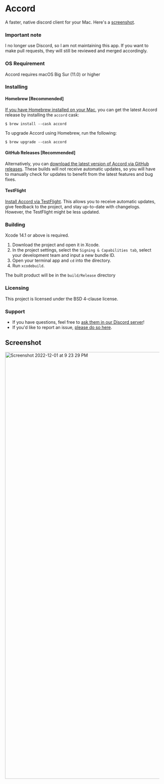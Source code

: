 # Accord

A faster, native discord client for your Mac. Here's a [screenshot](https://github.com/evelyneee/accord#screenshot).

### Important note

I no longer use Discord, so I am not maintaining this app. If you want to make pull requests, they will still be reviewed and merged accordingly. 

### OS Requirement

Accord requires macOS Big Sur (11.0) or higher

### Installing

#### Homebrew [Recommended]
[If you have Homebrew installed on your Mac](https://brew.sh), you can get the latest Accord release by installing the `accord` cask:
```
$ brew install --cask accord
```
To upgrade Accord using Homebrew, run the following:
```
$ brew upgrade --cask accord
```

#### GitHub Releases [Recommended]
Alternatively, you can [download the latest version of Accord via GitHub releases](https://github.com/evelyneee/accord/releases/latest). These builds will not receive automatic updates, so you will have to manually check for updates to benefit from the latest features and bug fixes.

#### TestFlight
[Install Accord via TestFlight](https://itunes.apple.com/us/app/testflight/id899247664?mt=8). This allows you to receive automatic updates, give feedback to the project, and stay up-to-date with changelogs. However, the TestFlight might be less updated.

### Building
Xcode 14.1 or above is required.
1. Download the project and open it in Xcode.
2. In the project settings, select the `Signing & Capabilities tab`, select your development team and input a new bundle ID.
3. Open your terminal app and `cd` into the directory. 
4. Run `xcodebuild`.

The built product will be in the `build/Release` directory

### Licensing
This project is licensed under the BSD 4-clause license.

### Support
* If you have questions, feel free to [ask them in our Discord server](https://discord.gg/nUGnmA9yFH)!
* If you'd like to report an issue, [please do so here](https://github.com/evelyneee/accord/issues/new).

## Screenshot

<img width="1390" alt="Screenshot 2022-12-01 at 9 23 29 PM" src="https://user-images.githubusercontent.com/70823629/205200522-810e8bff-23ab-49ee-a886-63cbf61bfe61.png">

